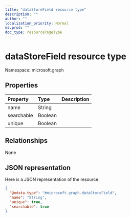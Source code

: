 ```yaml
---
title: "dataStoreField resource type"
description: ""
author: ""
localization_priority: Normal
ms.prod: ""
doc_type: resourcePageType
---
```


# dataStoreField resource type


Namespace: microsoft.graph



## Properties
|Property|Type|Description|
|:---|:---|:---|
|name|String||
|searchable|Boolean||
|unique|Boolean||

## Relationships
None

## JSON representation
Here is a JSON representation of the resource.
<!-- {
  "blockType": "resource",
  "@odata.type": "microsoft.graph.dataStoreField"
}
-->
``` json
{
  "@odata.type": "#microsoft.graph.dataStoreField",
  "name": "String",
  "unique": true,
  "searchable": true
}
```


